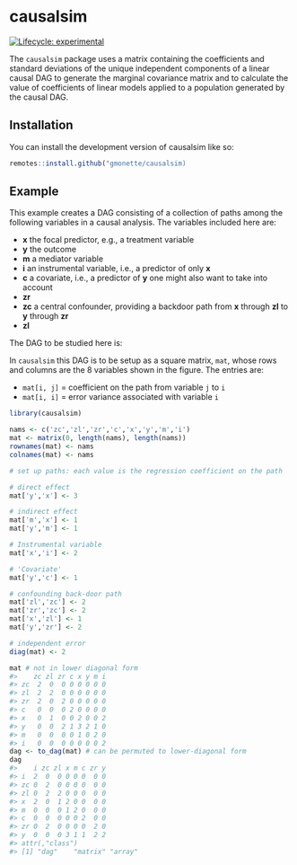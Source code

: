 
<!-- README.md is generated from README.Rmd. Please edit that file -->

# causalsim

<!-- badges: start -->

[![Lifecycle:
experimental](https://img.shields.io/badge/lifecycle-experimental-orange.svg)](https://lifecycle.r-lib.org/articles/stages.html#experimental)
<!-- badges: end -->

The `causalsim` package uses a matrix containing the coefficients and
standard deviations of the unique independent components of a linear
causal DAG to generate the marginal covariance matrix and to calculate
the value of coefficients of linear models applied to a population
generated by the causal DAG.

## Installation

You can install the development version of causalsim like so:

``` r
remotes::install.github("gmonette/causalsim)
```

## Example

This example creates a DAG consisting of a collection of paths among the
following variables in a causal analysis. The variables included here
are:

-   **x** the focal predictor, e.g., a treatment variable
-   **y** the outcome
-   **m** a mediator variable
-   **i** an instrumental variable, i.e., a predictor of only **x**
-   **c** a covariate, i.e., a predictor of **y** one might also want to
    take into account
-   **zr**
-   **zc** a central confounder, providing a backdoor path from **x**
    through **zl** to **y** through **zr**
-   **zl**

The DAG to be studied here is:

<!-- why isn't this found?
![]("man/figures/coefx-ex-dag.png")
-->

In `causalsim` this DAG is to be setup as a square matrix, `mat`, whose
rows and columns are the 8 variables shown in the figure. The entries
are:

-   `mat[i, j]` = coefficient on the path from variable `j` to `i`
-   `mat[i, i]` = error variance associated with variable `i`

``` r
library(causalsim)

nams <- c('zc','zl','zr','c','x','y','m','i')
mat <- matrix(0, length(nams), length(nams))
rownames(mat) <- nams
colnames(mat) <- nams

# set up paths: each value is the regression coefficient on the path

# direct effect
mat['y','x'] <- 3

# indirect effect
mat['m','x'] <- 1
mat['y','m'] <- 1

# Instrumental variable 
mat['x','i'] <- 2

# 'Covariate'
mat['y','c'] <- 1

# confounding back-door path
mat['zl','zc'] <- 2 
mat['zr','zc'] <- 2
mat['x','zl'] <- 1
mat['y','zr'] <- 2

# independent error
diag(mat) <- 2

mat # not in lower diagonal form   
#>    zc zl zr c x y m i
#> zc  2  0  0 0 0 0 0 0
#> zl  2  2  0 0 0 0 0 0
#> zr  2  0  2 0 0 0 0 0
#> c   0  0  0 2 0 0 0 0
#> x   0  1  0 0 2 0 0 2
#> y   0  0  2 1 3 2 1 0
#> m   0  0  0 0 1 0 2 0
#> i   0  0  0 0 0 0 0 2
dag <- to_dag(mat) # can be permuted to lower-diagonal form
dag
#>    i zc zl x m c zr y
#> i  2  0  0 0 0 0  0 0
#> zc 0  2  0 0 0 0  0 0
#> zl 0  2  2 0 0 0  0 0
#> x  2  0  1 2 0 0  0 0
#> m  0  0  0 1 2 0  0 0
#> c  0  0  0 0 0 2  0 0
#> zr 0  2  0 0 0 0  2 0
#> y  0  0  0 3 1 1  2 2
#> attr(,"class")
#> [1] "dag"    "matrix" "array"
```
